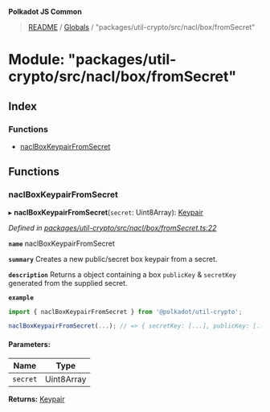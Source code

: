 **Polkadot JS Common**

> [README](../README.md) / [Globals](../globals.md) / "packages/util-crypto/src/nacl/box/fromSecret"

# Module: "packages/util-crypto/src/nacl/box/fromSecret"

## Index

### Functions

* [naclBoxKeypairFromSecret](_packages_util_crypto_src_nacl_box_fromsecret_.md#naclboxkeypairfromsecret)

## Functions

### naclBoxKeypairFromSecret

▸ **naclBoxKeypairFromSecret**(`secret`: Uint8Array): [Keypair](../interfaces/_packages_util_crypto_src_types_.keypair.md)

*Defined in [packages/util-crypto/src/nacl/box/fromSecret.ts:22](https://github.com/polkadot-js/common/blob/13ae8665/packages/util-crypto/src/nacl/box/fromSecret.ts#L22)*

**`name`** naclBoxKeypairFromSecret

**`summary`** Creates a new public/secret box keypair from a secret.

**`description`** 
Returns a object containing a box `publicKey` & `secretKey` generated from the supplied secret.

**`example`** 
<BR>

```javascript
import { naclBoxKeypairFromSecret } from '@polkadot/util-crypto';

naclBoxKeypairFromSecret(...); // => { secretKey: [...], publicKey: [...] }
```

#### Parameters:

Name | Type |
------ | ------ |
`secret` | Uint8Array |

**Returns:** [Keypair](../interfaces/_packages_util_crypto_src_types_.keypair.md)
